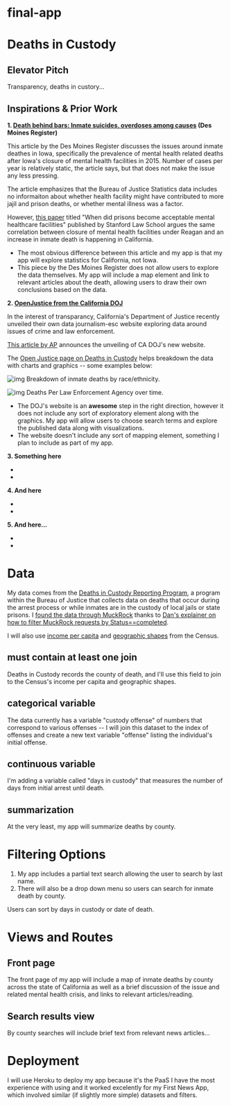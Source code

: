 # final-app

# Deaths in Custody

## Elevator Pitch

Transparency, deaths in custory...



## Inspirations & Prior Work

**1. [Death behind bars: Inmate suicides, overdoses among causes](http://www.desmoinesregister.com/story/news/investigations/2016/05/28/death-behind-bars-inmate-suicides-overdoses-among-causes/83671656/) (Des Moines Register)**

This article by the Des Moines Register discusses the issues around inmate deathes in Iowa, specifically the prevalence of mental health related deaths after Iowa's closure of mental health facilities in 2015. Number of cases per year is relatively static, the article says, but that does not make the issue any less pressing.

The article emphasizes that the Bureau of Justice Statistics data includes no informaiton about whether health facility might have contributed to more jajil and prison deaths, or whether mental illness was a factor. 

However, [this paper](http://law.stanford.edu/wp-content/uploads/sites/default/files/child-page/632655/doc/slspublic/Report_v12.pdf) titled "When did prisons become acceptable mental healthcare facilities" published by Stanford Law School argues the same correlation between closure of mental health facilities under Reagan and an increase in inmate death is happening in California.

* The most obvious difference between this article and my app is that my app will explore statistics for California, not Iowa.
* This piece by the Des Moines Register does not allow users to explore the data themselves. My app will include a map element and link to relevant articles about the death, allowing users to draw their own conclusions based on the data.

**2. [OpenJustice from the California DOJ](http://openjustice.doj.ca.gov)**

In the interest of transparancy, California's Department of Justice recently unveiled their own data journalism-esc website exploring data around issues of crime and law enforcement. 

[This article by AP](http://www.nbcbayarea.com/news/local/California-Department-of-Justice-to-Unveil-Website-With-Law-Enforcement-Data-323932901.html) announces the unveiling of CA DOJ's new website.

The [Open Justice page on Deaths in Custody](http://openjustice.doj.ca.gov/death-in-custody/overview) helps breakdown the data with charts and graphics -- some examples below:

![img](http://i.imgur.com/9HgsD81.png?1)
Breakdown of inmate deaths by race/ethnicity.

![img](http://i.imgur.com/uTfadrj.png?1)
Deaths Per Law Enforcement Agency over time.

* The DOJ's website is an **awesome** step in the right direction, however it does not include any sort of exploratory element along with the graphics. My app will allow users to choose search terms and explore the published data along with visualizations.
* The website doesn't include any sort of mapping element, something I plan to include as  part of my app.

**3. Something here** 


*
*

**4. And here**

*
*

**5. And here...**

* 
*

# Data

My data comes from the [Deaths in Custody Reporting Program](http://www.bjs.gov/index.cfm?ty=dcdetail&iid=243), a program within the Bureau of Justice that collects data on deaths that occur during the arrest process or while inmates are in the custody of local jails or state prisons. I [found the data through MuckRock](https://www.muckrock.com/foi/california-52/california-12525-data-17354/) thanks to [Dan's explainer on how to filter MuckRock requests by Status==completed](http://blog.danwin.com/interesting-muckrocks/).

I will also use [income per capita](https://www.census.gov/hhes/www/income/data/historical/people/) and [geographic shapes](https://www.census.gov/geo/maps-data/data/tiger-data.html) from the Census.

## must contain at least one join

Deaths in Custody records the county of death, and I'll use this field to join to the Census's income per capita and geographic shapes.

## categorical variable

The data currently has a variable "custody offense" of numbers that correspond to various offenses -- I will join this dataset to the index of offenses and create a new text variable "offense" listing the individual's initial offense.

## continuous variable

I'm adding a variable called "days in custody" that measures the number of days from initial arrest until death.

## summarization

At the very least, my app will summarize deaths by county.

# Filtering Options

1. My app includes a partial text search allowing the user to search by last name.
2. There will also be a drop down menu so users can search for inmate death by county.

Users can sort by days in custody or date of death.

# Views and Routes

## Front page

The front page of my app will include a map of inmate deaths by county across the state of California as well as a brief discussion of the issue and related mental health crisis, and links to relevant articles/reading.

## Search results view

By county searches will include brief text from relevant news articles...

# Deployment

I will use Heroku to deploy my app because it's the PaaS I have the most experience with using and it worked excelently for my First News App, which involved similar (if slightly more simple) datasets and filters.




